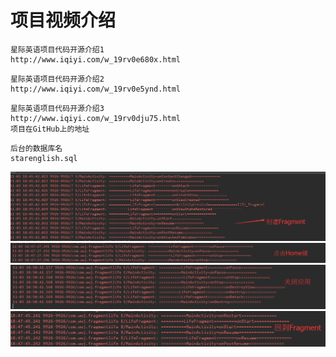 项目视频介绍 
===========
```
星际英语项目代码开源介绍1
http://www.iqiyi.com/w_19rv0e680x.html
```

```
星际英语项目代码开源介绍2
http://www.iqiyi.com/w_19rv0e5ynd.html
```

```
星际英语项目代码开源介绍3
http://www.iqiyi.com/w_19rv0dju75.html
项目在GitHub上的地址
```

```
后台的数据库名
starenglish.sql
```


![](https://github.com/githubwwj/FragmentLifecycle/blob/master/生命周期截图/创建Fragment.png) 
![](https://github.com/githubwwj/FragmentLifecycle/blob/master/生命周期截图/点击Home.png)
![](https://github.com/githubwwj/FragmentLifecycle/blob/master/生命周期截图/关闭Fragment.png)
![](https://github.com/githubwwj/FragmentLifecycle/blob/master/生命周期截图/回到Fragment.png)

